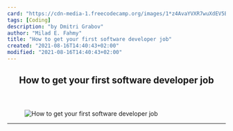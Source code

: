 ```yaml
---
card: "https://cdn-media-1.freecodecamp.org/images/1*z4AvaYVXR7wuXdEV5BfiKg.jpeg"
tags: [Coding]
description: "by Dmitri Grabov"
author: "Milad E. Fahmy"
title: "How to get your first software developer job"
created: "2021-08-16T14:40:43+02:00"
modified: "2021-08-16T14:40:43+02:00"
---
```

<div class="site-wrapper">
<main id="site-main" class="site-main outer">
<div class="inner">
<article class="post-full post tag-coding tag-tech tag-software-development tag-interview tag-life-lessons ">
<header class="post-full-header">
<h1 class="post-full-title">How to get your first software developer job</h1>
</header>
<figure class="post-full-image">
<picture>
<source media="(max-width: 700px)" sizes="1px" srcset="data:image/gif;base64,R0lGODlhAQABAIAAAAAAAP///yH5BAEAAAAALAAAAAABAAEAAAIBRAA7 1w">
<source media="(min-width: 701px)" sizes="(max-width: 800px) 400px,
(max-width: 1170px) 700px,
1400px" srcset="https://cdn-media-1.freecodecamp.org/images/1*z4AvaYVXR7wuXdEV5BfiKg.jpeg 300w,
https://cdn-media-1.freecodecamp.org/images/1*z4AvaYVXR7wuXdEV5BfiKg.jpeg 600w,
https://cdn-media-1.freecodecamp.org/images/1*z4AvaYVXR7wuXdEV5BfiKg.jpeg 1000w,
https://cdn-media-1.freecodecamp.org/images/1*z4AvaYVXR7wuXdEV5BfiKg.jpeg 2000w">
<img onerror="this.style.display='none'" src="https://cdn-media-1.freecodecamp.org/images/1*z4AvaYVXR7wuXdEV5BfiKg.jpeg" alt="How to get your first software developer job">
</picture>
</figure>
<section class="post-full-content">
<div class="post-content medium-migrated-article">
</div>
<hr>
</section>
</article>
</div>
</main>
</div>
<!-- Google Tag Manager (noscript) -->
<!-- End Google Tag Manager (noscript) -->
